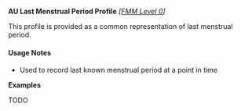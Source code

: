 **AU Last Menstrual Period Profile** *[[FMM Level 0](guidance.html)]*

This profile is provided as a common representation of last menstrual period.

#### Usage Notes
* Used to record last known menstrual period at a point in time

**Examples**

TODO
